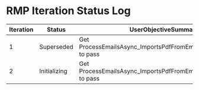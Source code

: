 # RMP Iteration Status Log

| Iteration | Status      | UserObjectiveSummary                             | InitializedTimestampUTC | FinalizedTimestampUTC |
|-----------|-------------|--------------------------------------------------|-------------------------|-----------------------|
| 1         | Superseded  | Get ProcessEmailsAsync_ImportsPdfFromEmail_IntegrationTest() to pass | 2025-05-21 23:07:48     | 2025-05-22 00:15:05   |
| 2         | Initializing| Get ProcessEmailsAsync_ImportsPdfFromEmail_IntegrationTest() to pass | 2025-05-22 00:15:05     |                       |